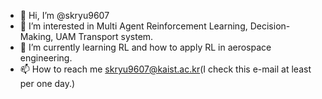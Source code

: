 - 👋 Hi, I’m @skryu9607
- 👀 I’m interested in Multi Agent Reinforcement Learning, Decision-Making, UAM Transport system.
- 🌱 I’m currently learning RL and how to apply RL in aerospace engineering.
- 📫 How to reach me skryu9607@kaist.ac.kr(I check this e-mail at least per one day.)

<!---
skryu9607/skryu9607 is a ✨ special ✨ repository because its `README.md` (this file) appears on your GitHub profile.
You can click the Preview link to take a look at your changes.
--->
